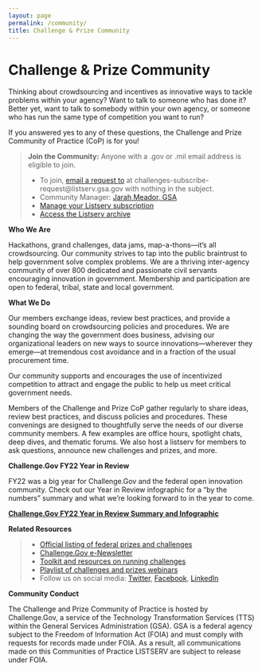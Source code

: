 ```yaml
---
layout: page
permalink: /community/
title: Challenge & Prize Community
---
```

<div class="com-sec-wrap">
	<div class="usa-prose desktop:grid-col-12">
		<h1 id="challenge--prize-community">Challenge &amp; Prize Community</h1>
		<p>Thinking about crowdsourcing and incentives as innovative ways to tackle problems within your agency? Want to talk to someone who has done it? Better yet, want to talk to somebody within your own agency, or someone who has run the same type of competition you want to run?</p>
		<p>If you answered yes to any of these questions, the Challenge and Prize Community of Practice (CoP) is for you!</p>
		<blockquote>
			<p><strong>Join the Community:</strong> Anyone with a .gov or .mil email address is eligible to join.</p>
			<ul>
				<li>To join, <a href="mailto: challenges-subscribe-request@listserv.gsa.gov">email a request to</a> at challenges-subscribe-request@listserv.gsa.gov with nothing in the subject.</li>
				<li>Community Manager: <a href="https://digital.gov/authors/jarah-meador/">Jarah Meador, GSA</a></li>
				<li><a href="https://digital.gov/communities/manage-your-subscription">Manage your Listserv subscription</a></li>
				<li><a href="https://digital.gov/communities/manage-your-subscription/#access-the-listserv-archive">Access the Listserv archive</a></li>
			</ul>
		</blockquote>
		<p><strong>Who We Are</strong></p>
		<p>Hackathons, grand challenges, data jams, map-a-thons—it’s all crowdsourcing. Our community strives to tap into the public braintrust to help government solve complex problems. We are a thriving inter-agency community of over 800 dedicated and passionate civil servants encouraging innovation in government. Membership and participation are open to federal, tribal, state and local government.</p>
		<p><strong>What We Do</strong></p>
		<p>Our members exchange ideas, review best practices, and provide a sounding board on crowdsourcing policies and procedures. We are changing the way the government does business, advising our organizational leaders on new ways to source innovations—wherever they emerge—at tremendous cost avoidance and in a fraction of the usual procurement time.</p>
		<p>Our community supports and encourages the use of incentivized competition to attract and engage the public to help us meet critical government needs.</p>
		<p>Members of the Challenge and Prize CoP gather regularly to share ideas, review best practices, and discuss policies and procedures. These convenings are designed to thoughtfully serve the needs of our diverse community members. A few examples are office hours, spotlight chats, deep dives, and thematic forums. We also host a listserv for members to ask questions, announce new challenges and prizes, and more.</p>
		<p><strong>Challenge.Gov FY22 Year in Review</strong></p>
		<p>FY22 was a big year for Challenge.Gov and the federal open innovation community. Check out our Year in Review infographic for a “by the numbers” summary and what we’re looking forward to in the year to come.</p>
		<p><a href="{{ site.baseurl }}/fy22-year-in-review/"><strong>Challenge.Gov FY22 Year in Review Summary and Infographic</strong></a></p>
		<p><strong>Related Resources</strong></p>
		<blockquote>
			<ul>
				<li><a href="https://www.challenge.gov/#active-challenges">Official listing of federal prizes and challenges</a></li>
				<li><a href="https://public.govdelivery.com/accounts/USGSATTS/subscriber/topics?qsp=USGSATTS_6">Challenge.Gov e-Newsletter</a></li>
				<li><a href="https://www.challenge.gov/assets/document-library/ChallengeGov_Federal_Agency_Toolkit_13Oct2021.pdf">Toolkit and resources on running challenges</a></li>
				<li><a href="https://www.youtube.com/playlist?list=PLd9b-GuOJ3nFeJeAHAn3Z5opohjxIw8OC">Playlist of challenges and prizes webinars</a></li>
				<li>Follow us on social media: <a href="https://www.twitter.com/challengegov">Twitter</a>, <a href="https://www.facebook.com/challengegov">Facebook</a>, <a href="https://www.linkedin.com/company/challengegov/">LinkedIn</a></li>
			</ul>
		</blockquote>
		<p><strong>Community Conduct</strong></p>
		<p class="mb-0">The Challenge and Prize Community of Practice is hosted by Challenge.Gov, a service of the Technology Transformation Services (TTS) within the General Services Administration (GSA). GSA is a federal agency subject to the Freedom of Information Act (FOIA) and must comply with requests for records made under FOIA. As a result, all communications made on this Communities of Practice LISTSERV are subject to release under FOIA.</p>
	</div>
</div>